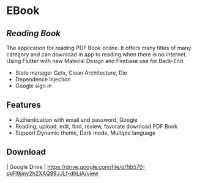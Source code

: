# EBook
## _Reading Book_



The application for reading PDF Book online. It offers many titles of many category and can download in app to reading when there is no internet. Using Flutter with new Material Design and Firebase use for Back-End

- State manager Getx, Clean Architecture, Dio
- Dependence injection
- Google sign in

## Features

- Authentication with email and password, Google
- Reading, upload, edit, find, review, favorate download PDF Book
- Support Dynamic theme, Dark mode, Multiple language

## Download
| Google Drive | https://drive.google.com/file/d/1jb570-skFI9jmy2h2XAQ99JJLf-dhLIA/view
